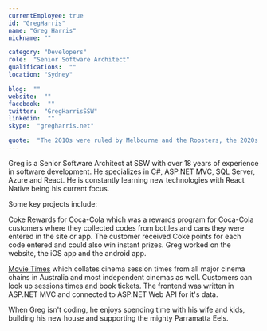 ```yaml
---
currentEmployee: true
id: "GregHarris"
name: "Greg Harris"
nickname: ""

category: "Developers"
role:  "Senior Software Architect"
qualifications:  ""
location: "Sydney"

blog:  ""
website:  ""
facebook:  ""
twitter:  "GregHarrisSSW"
linkedin:  ""
skype:  "gregharris.net"

quote:  "The 2010s were ruled by Melbourne and the Roosters, the 2020s will be Parramatta’s decade of dominance."
---
```


Greg is a Senior Software Architect at SSW with over 18 years of experience in software development. He specializes in C#, ASP.NET MVC, SQL Server, Azure and React. He is constantly learning new technologies with React Native being his current focus.

Some key projects include:  

Coke Rewards for Coca-Cola which was a rewards program for Coca-Cola customers where they collected codes from bottles and cans they were entered in the site or app. The customer received Coke points for each code entered and could also win instant prizes. Greg worked on the website, the iOS app and the android app.

[Movie Times](https://www.movietimes.com.au/) which collates cinema session times from all major cinema chains in Australia and most independent cinemas as well. Customers can look up sessions times and book tickets. The frontend was written in ASP.NET MVC and connected to ASP.NET Web API for it's data.   

When Greg isn't coding, he enjoys spending time with his wife and kids, building his new house and supporting the mighty Parramatta Eels.  
